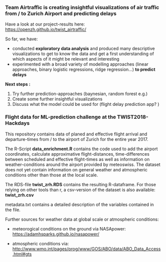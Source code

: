 ### Team Airtraffic is creating insightful visualizations of air traffic from / to Zurich Airport and predicting delays

Have a look at our project-results here:
https://openzh.github.io/twist_airtraffic/

So far, we have:
- conducted __exploratory data analysis__ and produced many descriptive visualizations to get to know the data and get a first understanding of which aspects of it might be relevant and interesting
- experimented with a broad variety of modelling approaches (linear approaches, binary logistic regressions, ridge regression...) __to predict delays__

__Next steps :__

1. Try further prediction-approaches (baynesian, random forest e.g.) 
2. Create some further insightful visualizations
2. Discuss what the model could be used for (flight delay prediction app? ) 

### Flight data for ML-prediction challenge at the TWIST2018-Hackdays

This repository contains data of planed and effective flight arrival and departure-times from / to the airport of Zurich for the entire year 2017. 

The R-Script **data_enrichment.R** contains the code used to add the airport coordinates, calculate approximative flight-distances, time-differences between scheduled and effective flight-times as well as information on weather-conditions around the airport provided by meteoswiss. The dataset does not yet contain information on general weather and atmospheric conditions other than those at the local scale. 

The RDS-file **twist_zrh.RDS** contains the resulting R-dataframe. For those relying on other tools than r, a csv-version of the dataset is also available: **twist_zrh.csv**

metadata.txt contains a detailed description of the variables contained in the file. 

Further sources for weather data at global scale or atmospheric conditions:

- meteorogical conditions on the ground via NASApower: https://adamhsparks.github.io/nasapower/

- atmospheric conditions via: http://www.wmo.int/pages/prog/www/GOS/ABO/data/ABO_Data_Access.html#gts
